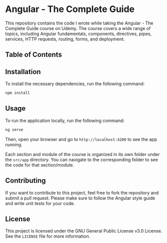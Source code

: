# Angular - The Complete Guide

This repository contains the code I wrote while taking the Angular - The Complete Guide course on Udemy. The course covers a wide range of topics, including Angular fundamentals, components, directives, pipes, services, HTTP requests, routing, forms, and deployment.

## Table of Contents



## Installation

To install the necessary dependencies, run the following command:

```sh
npm install
```

## Usage

To run the application locally, run the following command:

```sh
ng serve
```

Then, open your browser and go to `http://localhost:4200` to see the app running.

Each section and module of the course is organized in its own folder under the `src/app` directory. You can navigate to the corresponding folder to see the code for that section/module.

## Contributing

If you want to contribute to this project, feel free to fork the repository and submit a pull request. Please make sure to follow the Angular style guide and write unit tests for your code.

## License

This project is licensed under the GNU General Public License v3.0 License. See the `LICENSE` file for more information.
